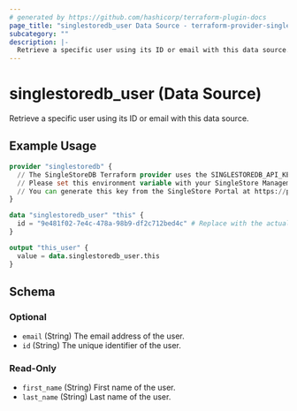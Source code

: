 ```yaml
---
# generated by https://github.com/hashicorp/terraform-plugin-docs
page_title: "singlestoredb_user Data Source - terraform-provider-singlestoredb"
subcategory: ""
description: |-
  Retrieve a specific user using its ID or email with this data source.
---
```


# singlestoredb_user (Data Source)

Retrieve a specific user using its ID or email with this data source.

## Example Usage

```terraform
provider "singlestoredb" {
  // The SingleStoreDB Terraform provider uses the SINGLESTOREDB_API_KEY environment variable for authentication. 
  // Please set this environment variable with your SingleStore Management API key.
  // You can generate this key from the SingleStore Portal at https://portal.singlestore.com/organizations/org-id/api-keys.
}

data "singlestoredb_user" "this" {
  id = "9e481f02-7e4c-478a-98b9-df2c712bed4c" # Replace with the actual ID of the user.
}

output "this_user" {
  value = data.singlestoredb_user.this
}
```

<!-- schema generated by tfplugindocs -->
## Schema

### Optional

- `email` (String) The email address of the user.
- `id` (String) The unique identifier of the user.

### Read-Only

- `first_name` (String) First name of the user.
- `last_name` (String) Last name of the user.


